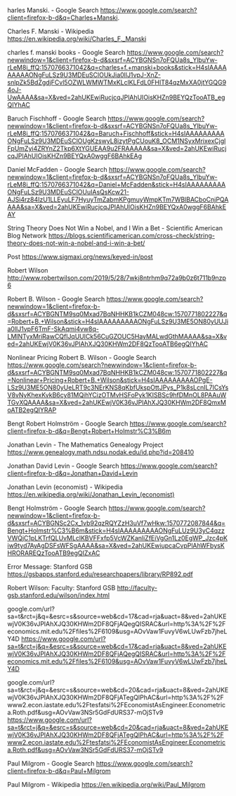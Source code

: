 harles Manski. - Google Search
https://www.google.com/search?client=firefox-b-d&q=Charles+Manski.

Charles F. Manski - Wikipedia
https://en.wikipedia.org/wiki/Charles_F._Manski

charles f. manski books - Google Search
https://www.google.com/search?newwindow=1&client=firefox-b-d&sxsrf=ACYBGNSn7oFQUa8s_YlbuYw-rLeM8i_ffQ:1570766371042&q=charles+f.+manski+books&stick=H4sIAAAAAAAAAONgFuLSz9U3MDEuSClOUkJia0llJ1vpJ-XnZ-snlpZk5BdZgdjFCvl5OZWLWMWTMxKLclKLFdL0FHIT84qzMxXA0jtYGQG94oJ-UwAAAA&sa=X&ved=2ahUKEwiRucjcqJPlAhUIOisKHZn9BEYQzTooATB_egQIYhAC

Baruch Fischhoff - Google Search
https://www.google.com/search?newwindow=1&client=firefox-b-d&sxsrf=ACYBGNSn7oFQUa8s_YlbuYw-rLeM8i_ffQ:1570766371042&q=Baruch+Fischhoff&stick=H4sIAAAAAAAAAONgFuLSz9U3MDEuSClOUgKzswyL8izytPgCUouK8_OCM1NSyxMrixexCjglFpUmZyi4ZRYnZ2Tkp6XtYGUEAA9u2FRAAAAA&sa=X&ved=2ahUKEwiRucjcqJPlAhUIOisKHZn9BEYQxA0wggF6BAhkEAg

Daniel McFadden - Google Search
https://www.google.com/search?newwindow=1&client=firefox-b-d&sxsrf=ACYBGNSn7oFQUa8s_YlbuYw-rLeM8i_ffQ:1570766371042&q=Daniel+McFadden&stick=H4sIAAAAAAAAAONgFuLSz9U3MDEuSClOUuIAsQsKcw21-AJSi4rz84IzU1LLEyuLF7HyuyTmZabmKPgmuyWmpKTm7WBlBACboCnjPQAAAA&sa=X&ved=2ahUKEwiRucjcqJPlAhUIOisKHZn9BEYQxA0wggF6BAhkEAY

String Theory Does Not Win a Nobel, and I Win a Bet - Scientific American Blog Network
https://blogs.scientificamerican.com/cross-check/string-theory-does-not-win-a-nobel-and-i-win-a-bet/

Post
https://www.sigmaxi.org/news/keyed-in/post

Robert Wilson
http://www.robertwilson.com/2019/5/28/7wkj8ntrhm9q72a9b0z6t711b9nzp6

Robert B. Wilson - Google Search
https://www.google.com/search?newwindow=1&client=firefox-b-d&sxsrf=ACYBGNTM9sq0Mxad7BqNHHKB1kCZM048cw:1570771802227&q=Robert+B.+Wilson&stick=H4sIAAAAAAAAAONgFuLSz9U3ME5ON80yUUJia0llJ1vpF6TmF-SkAqmi4vw8q-LMlNTyxMriRawCQflJqUUlCk56CuGZOUC5HayMALwdGthMAAAA&sa=X&ved=2ahUKEwjV0K36vJPlAhXJQ30KHWm2DF8QzTooATB6egQIYhAC

Nonlinear Pricing Robert B. Wilson - Google Search
https://www.google.com/search?newwindow=1&client=firefox-b-d&sxsrf=ACYBGNTM9sq0Mxad7BqNHHKB1kCZM048cw:1570771802227&q=Nonlinear+Pricing+Robert+B.+Wilson&stick=H4sIAAAAAAAAAOPgE-LSz9U3ME5ON80yUeLRT9c3NErKNS8qKbfUkspOttJPys_P1k8sLcnIL7ICsYsV8vNyKhexKvkB6cy81MQihYCizOTMvHSFoPyk1KISBSc9hfDMnOL8PAAuWTGvXQAAAA&sa=X&ved=2ahUKEwjV0K36vJPlAhXJQ30KHWm2DF8QmxMoATB2egQIYRAP

Bengt Robert Holmström - Google Search
https://www.google.com/search?client=firefox-b-d&q=Bengt+Robert+Holmstr%C3%B6m

Jonathan Levin - The Mathematics Genealogy Project
https://www.genealogy.math.ndsu.nodak.edu/id.php?id=208410

Jonathan David Levin - Google Search
https://www.google.com/search?client=firefox-b-d&q=Jonathan+David+Levin

Jonathan Levin (economist) - Wikipedia
https://en.wikipedia.org/wiki/Jonathan_Levin_(economist)

Bengt Holmström - Google Search
https://www.google.com/search?newwindow=1&client=firefox-b-d&sxsrf=ACYBGNSc2Cx_1vb92qzRQYZzH3uVf7wHkw:1570772087844&q=Bengt+Holmstr%C3%B6m&stick=H4sIAAAAAAAAAONgFuLUz9U3yC4qzzVWQjC1pLKTrfQLUvMLclKBVFFxfp5VcWZKanliZfEiVgGn1Lz0EgWP_Jzc4pKiw9tyd7AyAgDSFsWFSgAAAA&sa=X&ved=2ahUKEwiupcaCvpPlAhWFbysKHRORAREQzTooATB9egQIZxAC

Error Message: Stanford GSB
https://gsbapps.stanford.edu/researchpapers/library/RP892.pdf

Robert Wilson: Faculty: Stanford GSB
http://faculty-gsb.stanford.edu/wilson/index.html

google.com/url?sa=t&rct=j&q=&esrc=s&source=web&cd=17&cad=rja&uact=8&ved=2ahUKEwjV0K36vJPlAhXJQ30KHWm2DF8QFjAQegQISRAC&url=http%3A%2F%2Feconomics.mit.edu%2Ffiles%2F6109&usg=AOvVaw1FuvyV6wLUwFzb7jheLY4D
https://www.google.com/url?sa=t&rct=j&q=&esrc=s&source=web&cd=17&cad=rja&uact=8&ved=2ahUKEwjV0K36vJPlAhXJQ30KHWm2DF8QFjAQegQISRAC&url=http%3A%2F%2Feconomics.mit.edu%2Ffiles%2F6109&usg=AOvVaw1FuvyV6wLUwFzb7jheLY4D

google.com/url?sa=t&rct=j&q=&esrc=s&source=web&cd=20&cad=rja&uact=8&ved=2ahUKEwjV0K36vJPlAhXJQ30KHWm2DF8QFjATegQIPhAC&url=http%3A%2F%2Fwww2.econ.iastate.edu%2Ftesfatsi%2FEconomistAsEngineer.Econometrica.Roth.pdf&usg=AOvVaw3NSr5GdFdURS37-mOjSTv9
https://www.google.com/url?sa=t&rct=j&q=&esrc=s&source=web&cd=20&cad=rja&uact=8&ved=2ahUKEwjV0K36vJPlAhXJQ30KHWm2DF8QFjATegQIPhAC&url=http%3A%2F%2Fwww2.econ.iastate.edu%2Ftesfatsi%2FEconomistAsEngineer.Econometrica.Roth.pdf&usg=AOvVaw3NSr5GdFdURS37-mOjSTv9

Paul Milgrom - Google Search
https://www.google.com/search?client=firefox-b-d&q=Paul+Milgrom

Paul Milgrom - Wikipedia
https://en.wikipedia.org/wiki/Paul_Milgrom

